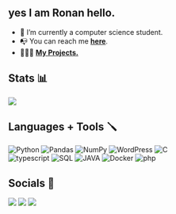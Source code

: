  ## yes I am Ronan hello.

- 🌱 I’m currently a computer science student.
- 📭 You can reach me **[here](https://linktr.ee/ronansingpurwala)**.
- 👨🏽‍💻 **[My Projects.](https://github.com/ronan-s1/My-Projects)**

## Stats 📊
<img src="https://github-readme-stats.vercel.app/api/top-langs?username=ronan-s1&layout=compact&theme=blueberry&show_icons=true"/>


## Languages + Tools 🪛
![Python](https://img.shields.io/badge/Python-FFD43B?style=for-the-badge&logo=python&logoColor=blue)
![Pandas](https://img.shields.io/badge/Pandas-2C2D72?style=for-the-badge&logo=pandas&logoColor=white)
![NumPy](https://img.shields.io/badge/Numpy-777BB4?style=for-the-badge&logo=numpy&logoColor=white)
![WordPress](https://img.shields.io/badge/WordPress-%23117AC9.svg?style=for-the-badge&logo=WordPress&logoColor=white)
![C](https://img.shields.io/badge/C-00599C?style=for-the-badge&logo=c&logoColor=white)
<br>
![typescript](https://img.shields.io/badge/TypeScript-007ACC?style=for-the-badge&logo=typescript&logoColor=white)
![SQL](https://img.shields.io/badge/PostgreSQL-316192?style=for-the-badge&logo=postgresql&logoColor=white)
![JAVA](https://img.shields.io/badge/java-%23ED8B00.svg?style=for-the-badge&logo=java&logoColor=white)
![Docker](https://img.shields.io/badge/docker-%230db7ed.svg?style=for-the-badge&logo=docker&logoColor=white)
![php](https://img.shields.io/badge/PHP-777BB4?style=for-the-badge&logo=php&logoColor=white)

## Socials 📲
[<img src="https://img.shields.io/badge/linkedin-%230077B5.svg?style=for-the-badge&logo=linkedin&logoColor=white">](https://www.linkedin.com/in/ronan-singpurwala-b47ba2240/)
[<img src="https://img.shields.io/badge/Instagram-%23E4405F.svg?style=for-the-badge&logo=Instagram&logoColor=white">](https://www.instagram.com/ronanwala/)
[<img src="https://img.shields.io/badge/Gmail-D14836?style=for-the-badge&logo=gmail&logoColor=white">](mailto:singpurwala13@gmail.com)
